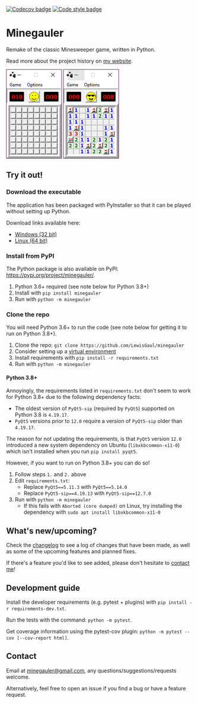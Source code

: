 [![Codecov badge](https://img.shields.io/codecov/c/github/LewisGaul/minegauler?token=85d4f08d368940708556d49c3150c06a)](https://codecov.io/gh/LewisGaul/minegauler/)
[![Code style badge](https://img.shields.io/badge/code%20style-black-000000.svg)](https://black.readthedocs.io/en/stable/)

# Minegauler

Remake of the classic Minesweeper game, written in Python.

Read more about the project history on [my website](https://www.lewisgaul.co.uk/minegauler.html).


![img1](img/screenshots/beginner_start.png)
![img2](img/screenshots/beginner_win.png)


## Try it out!

### Download the executable

The application has been packaged with PyInstaller so that it can be played without setting up Python.

Download links available here:
 - [Windows (32 bit)](https://github.com/LewisGaul/minegauler/releases/download/v4.0.4/minegauler-4.0.4-windows32.zip)
 - [Linux (64 bit)](https://github.com/LewisGaul/minegauler/releases/download/v4.0.4/minegauler-4.0.4-linux-x86_64.tar.gz)


### Install from PyPI

The Python package is also available on PyPI: https://pypi.org/project/minegauler/.

 1. Python 3.6+ required (see note below for Python 3.8+)
 2. Install with `pip install minegauler`
 3. Run with `python -m minegauler`


### Clone the repo

You will need Python 3.6+ to run the code (see note below for getting it to run on Python 3.8+).

 1. Clone the repo: `git clone https://github.com/LewisGaul/minegauler`
 2. Consider setting up a [virtual environment](https://docs.python.org/3/tutorial/venv.html)
 3. Install requirements with `pip install -r requirements.txt`
 4. Run with `python -m minegauler`


#### Python 3.8+

Annoyingly, the requirements listed in `requirements.txt` don't seem to work for Python 3.8+ due to the following dependency facts:

 - The oldest version of `PyQt5-sip` (required by `PyQt5`) supported on Python 3.8 is `4.19.17`.
 - `PyQt5` versions prior to `12.0` require a version of `PyQt5-sip` older than `4.19.17`.

The reason for not updating the requirements, is that `PyQt5` version `12.0` introduced a new system dependency on Ubuntu (`libxkbcommon-x11-0`) which isn't installed when you run `pip install pyqt5`.

However, if you want to run on Python 3.8+ you can do so!

 1. Follow steps `1.` and `2.` above
 2. Edit `requirements.txt`:
    - Replace `PyQt5==5.11.3` with `PyQt5==5.14.0`
    - Replace `PyQt5-sip==4.19.13` with `PyQt5-sip==12.7.0`
 3. Run with `python -m minegauler`
    - If this fails with `Aborted (core dumped)` on Linux, try installing the dependency with `sudo apt install libxkbcommon-x11-0`


## What's new/upcoming?

Check the [changelog](CHANGELOG.md) to see a log of changes that have been made, as well as some of the upcoming features and planned fixes.

If there's a feature you'd like to see added, please don't hesitate to [contact me](#Contact)!


## Development guide

Install the developer requirements (e.g. pytest + plugins) with `pip install -r requirements-dev.txt`.

Run the tests with the command: `python -m pytest`.

Get coverage information using the pytest-cov plugin: `python -m pytest --cov [--cov-report html]`.



## Contact

Email at minegauler@gmail.com, any questions/suggestions/requests welcome.

Alternatively, feel free to open an issue if you find a bug or have a feature request.

